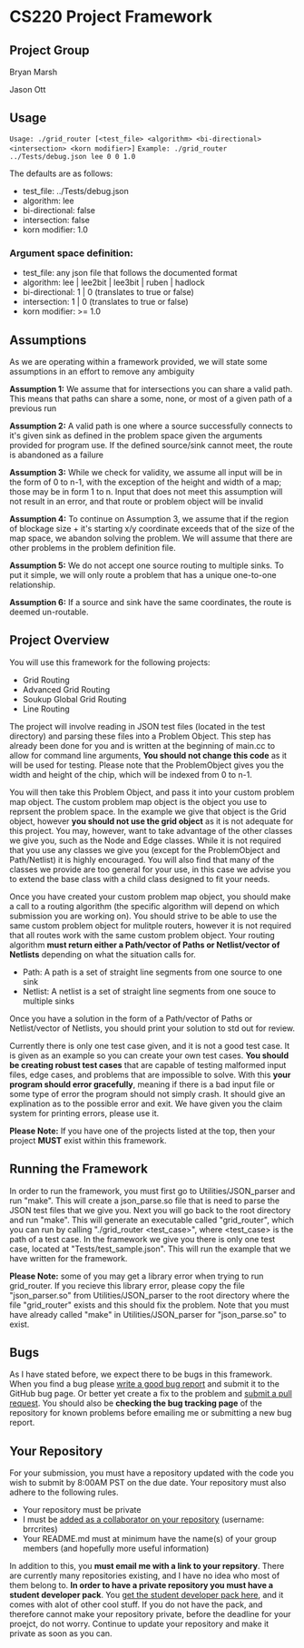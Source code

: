 CS220 Project Framework
===============

## Project Group

Bryan Marsh

Jason Ott

## Usage

`Usage: ./grid_router [<test_file> <algorithm> <bi-directional> <intersection> <korn modifier>]`
`Example: ./grid_router ../Tests/debug.json lee 0 0 1.0`

The defaults are as follows:
 - test_file: ../Tests/debug.json
 - algorithm: lee
 - bi-directional: false
 - intersection: false
 - korn modifier: 1.0
 
### Argument space definition:

 - test_file: any json file that follows the documented format
 - algorithm: lee | lee2bit | lee3bit | ruben | hadlock
 - bi-directional: 1 | 0 (translates to true or false)
 - intersection: 1 | 0 (translates to true or false)
 - korn modifier: >= 1.0
 
## Assumptions

As we are operating within a framework provided, we will state some assumptions in an effort to remove any ambiguity

 **Assumption 1:**
    We assume that for intersections you can share a valid path.  This means that paths can share a some, none, or most of a given path of a previous run
    
 **Assumption 2:**
    A valid path is one where a source successfully connects to it's given sink as defined in the problem space given the arguments provided for program use.  If the defined source/sink cannot meet, the route is abandoned as a failure
    
 **Assumption 3:**
    While we check for validity, we assume all input will be in the form of 0 to n-1, with the exception of the height and width of a map; those may be in form 1 to n.  Input that does not meet this assumption will not result in an error, and that route or problem object will be invalid
    
 **Assumption 4:**
        To continue on Assumption 3, we assume that if the region of blockage size + it's starting x/y coordinate exceeds that of the size of the map space, we abandon solving the problem.  We will assume that there are other problems in the problem definition file.
    
 **Assumption 5:**
    We do not accept one source routing to multiple sinks.  To put it simple, we will only route a problem that has a unique one-to-one relationship.
    
 **Assumption 6:**
    If a source and sink have the same coordinates, the route is deemed un-routable.
    
## Project Overview

You will use this framework for the following projects:

- Grid Routing
- Advanced Grid Routing
- Soukup Global Grid Routing
- Line Routing

The project will involve reading in JSON test files (located in the test directory) and parsing these files into a Problem Object. This step has already been done for you and is written at the beginning of main.cc to allow for command line arguments, **You should not change this code** as it will be used for testing. Please note that the ProblemObject gives you the width and height of the chip, which will be indexed from 0 to n-1.

You will then take this Problem Object, and pass it into your custom problem map object. The custom problem map object is the object you use to reprsent the problem space. In the example we give that object is the Grid object, however **you should not use the grid object** as it is not adequate for this project. You may, however, want to take advantage of the other classes we give you, such as the Node and Edge classes. While it is not required that you use any classes we give you (except for the ProblemObject and Path/Netlist) it is highly encouraged. You will also find that many of the classes we provide are too general for your use, in this case we advise you to extend the base class with a child class designed to fit your needs.

Once you have created your custom problem map object, you should make a call to a routing algorithm (the specific algorithm will depend on which submission you are working on). You should strive to be able to use the same custom problem object for mulitple routers, however it is not required that all routes work with the same custom problem object. Your routing algorithm **must return either a Path/vector of Paths or Netlist/vector of Netlists** depending on what the situation calls for.

- Path: A path is a set of straight line segments from one source to one sink
- Netlist: A netlist is a set of straight line segments from one souce to multiple sinks

Once you have a solution in the form of a Path/vector of Paths or Netlist/vector of Netlists, you should print your solution to std out for review.

Currently there is only one test case given, and it is not a good test case. It is given as an example so you can create your own test cases. **You should be creating robust test cases** that are capable of testing malformed input files, edge cases, and problems that are impossible to solve. With this **your program should error gracefully**, meaning if there is a bad input file or some type of error the program should not simply crash. It should give an explination as to the possible error and exit. We have given you the claim system for printing errors, please use it.

**Please Note:** If you have one of the projects listed at the top, then your project **MUST** exist within this framework.

## Running the Framework

In order to run the framework, you must first go to Utilities/JSON_parser and run "make". This will create a json_parse.so file that is need to parse the JSON test files that we give you. Next you will go back to the root directory and run "make". This will generate an executable called "grid_router", which you can run by calling "./grid_router <test_case>", where <test_case> is the path of a test case. In the framework we give you there is only one test case, located at "Tests/test_sample.json". This will run the example that we have written for the framework.

**Please Note:** some of you may get a library error when trying to run grid_router. If you recieve this library error, please copy the file "json_parser.so" from Utilities/JSON_parser to the root directory where the file "grid_router" exists and this should fix the problem. Note that you must have already called "make" in Utilities/JSON_parser for "json_parse.so" to exist.

## Bugs

As I have stated before, we expect there to be bugs in this framework. When you find a bug please [write a good bug report](http://www.chiark.greenend.org.uk/~sgtatham/bugs.html) and submit it to the GitHub bug page. Or better yet create a fix to the problem and [submit a pull request](https://help.github.com/articles/using-pull-requests/). You should also be **checking the bug tracking page** of the repository for known problems before emailing me or submitting a new bug report.

## Your Repository

For your submission, you must have a repository updated with the code you wish to submit by 8:00AM PST on the due date. Your repository must also adhere to the following rules.

- Your repository must be private
- I must be [added as a collaborator on your repository](https://help.github.com/articles/adding-collaborators-to-a-personal-repository/) (username: brrcrites)
- Your README.md must at minimum have the name(s) of your group members (and hopefully more useful information)

In addition to this, you **must email me with a link to your repsitory**. There are currently many repositories existing, and I have no idea who most of them belong to. **In order to have a private repository you must have a student developer pack**. You [get the student developer pack here](https://education.github.com/pack), and it comes with alot of other cool stuff. If you do not have the pack, and therefore cannot make your repository private, before the deadline for your proejct, do not worry. Continue to update your repository and make it private as soon as you can.

